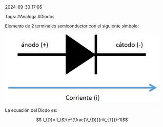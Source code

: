 2024-09-30 17:06

Tags: #Analoga #Diodos

Elemento de 2 terminales semiconductor con el siguiente símbolo:


![Esquema Del Diodo](Imagenes/EsquemaDiodo.png)

La ecuación del Diodo es:

$$ I_{D}= I_{S}(e^{\frac{V_{D}}{nV_{T}}}-1)$$
